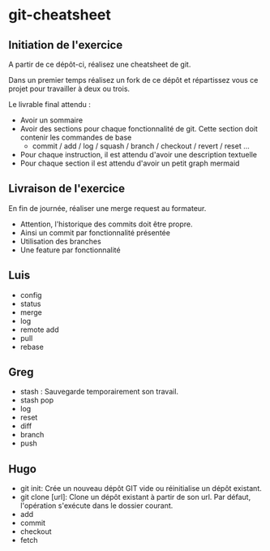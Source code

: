 # git-cheatsheet

## Initiation de l'exercice

A partir de ce dépôt-ci, réalisez une cheatsheet de git. 

Dans un premier temps réalisez un fork de ce dépôt et répartissez vous ce projet pour travailler à deux ou trois. 

Le livrable final attendu :
- Avoir un sommaire
- Avoir des sections pour chaque fonctionnalité de git. Cette section doit contenir les commandes de base 
	- commit / add / log / squash / branch / checkout / revert / reset ...
- Pour chaque instruction, il est attendu d'avoir une description textuelle
- Pour chaque section il est attendu d'avoir un petit graph mermaid

## Livraison de l'exercice

En fin de journée, réaliser une merge request au formateur. 
  - Attention, l'historique des commits doit être propre. 
  - Ainsi un commit par fonctionnalité présentée
  - Utilisation des branches
  - Une feature par fonctionnalité



## Luis

- config
- status
- merge
- log
- remote add
- pull
- rebase



## Greg

- stash : Sauvegarde temporairement son travail.
- stash pop
- log
- reset
- diff
- branch
- push


## Hugo

- git init: Crée un nouveau dépôt GIT vide ou réinitialise un dépôt existant.
- git clone [url]: Clone un dépôt existant à partir de son url. Par défaut, l'opération s'exécute dans le dossier courant.
- add
- commit
- checkout
- fetch